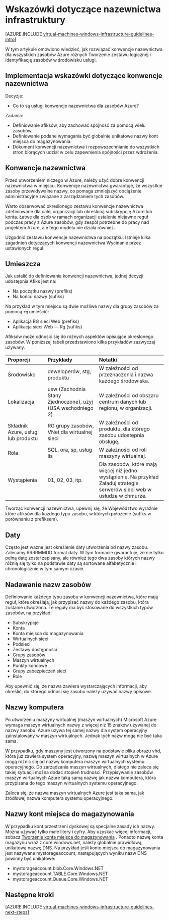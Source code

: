 <properties
    pageTitle="Infrastruktura nazewnictwa wskazówki | Microsoft Azure"
    description="Informacje na temat ważnych wskazówek projektowanie i wdrażanie nazw w usługach Azure infrastruktury."
    documentationCenter=""
    services="virtual-machines-windows"
    authors="iainfoulds"
    manager="timlt"
    editor=""
    tags="azure-resource-manager"/>

<tags
    ms.service="virtual-machines-windows"
    ms.workload="infrastructure-services"
    ms.tgt_pltfrm="vm-windows"
    ms.devlang="na"
    ms.topic="article"
    ms.date="09/08/2016"
    ms.author="iainfou"/>

# <a name="infrastructure-naming-guidelines"></a>Wskazówki dotyczące nazewnictwa infrastruktury

[AZURE.INCLUDE [virtual-machines-windows-infrastructure-guidelines-intro](../../includes/virtual-machines-windows-infrastructure-guidelines-intro.md)] 

W tym artykule omówiono wiedzieć, jak rozwiązać konwencje nazewnictwa dla wszystkich zasobów Azure różnych Tworzenie zestawu logicznej i identyfikację zasobów w środowisku usługi.

## <a name="implementation-guidelines-for-naming-conventions"></a>Implementacja wskazówki dotyczące konwencje nazewnictwa

Decyzje:

- Co to są usługi konwencje nazewnictwa dla zasobów Azure?

Zadania:

- Definiowanie afiksów, aby zachować spójność za pomocą wielu zasobów.
- Definiowanie podane wymagania być globalnie unikatowe nazwy kont miejsca do magazynowania.
- Dokument konwencji nazewnictwa i rozpowszechnianie do wszystkich stron biorących udział w celu zapewnienia spójności przez wdrożenia.

## <a name="naming-conventions"></a>Konwencje nazewnictwa

Przed utworzeniem niczego w Azure, należy użyć dobre konwencji nazewnictwa w miejscu. Konwencje nazewnictwa gwarantuje, że wszystkie zasoby przewidywalne nazwy, co pomaga zmniejszyć obciążenie administracyjne związane z zarządzaniem tych zasobów.

Warto obserwować określonego zestawu konwencje nazewnictwa zdefiniowane dla całej organizacji lub określoną subskrypcję Azure lub konta. Łatwe dla osób w ramach organizacji ustalenie niejawne reguł podczas pracy z Azure zasobów, gdy zespół potrzebne do pracy nad projektem Azure, ale tego modelu nie działa również.

Uzgodnić zestawu konwencje nazewnictwa na początku. Istnieje kilka zagadnień dotyczących konwencji nazewnictwa Wycinanie przez ustawionych reguł.

## <a name="affixes"></a>Umieszcza

Jak ustalić do definiowania konwencji nazewnictwa, jednej decyzji udostępnia Afiks jest na:

- Na początku nazwy (prefiks)
- Na końcu nazwy (sufiks)

Na przykład w tym miejscu są dwie możliwe nazwy dla grupy zasobów za pomocą `rg` umieścić:

- Aplikacja RG sieci Web (prefiks)
- Aplikacja sieci Web — Rg (sufiks)

Afiksów może odnosić się do różnych aspektów opisujące określonego zasobów. W poniższej tabeli przedstawiono kilka przykładów zazwyczaj używany.

| Proporcji                               | Przykłady                                                               | Notatki                                                                                                      |
|:-------------------------------------|:-----------------------------------------------------------------------|:-----------------------------------------------------------------------------------------------------------|
| Środowisko                          | deweloperów, stg, produktu                                                         | W zależności od przeznaczenia i nazwa każdego środowiska.                                                     |
| Lokalizacja                             | usw (Zachodnia Stany Zjednoczone), użyj (USA wschodniego 2)                                         | W zależności od obszaru centrum danych lub regionu, w organizacji.                               |
| Składnik Azure, usługi lub produktu | RG grupy zasobów, VNet dla wirtualnej sieci                        | W zależności od produktu, dla którego zasobu udostępnia obsługę.                                          |
| Rola                                 | SQL, ora, sp, usług iis                                                      | W zależności od roli maszyny wirtualnej.                                                              |
| Wystąpienia                             | 01, 02, 03, itp.                                                       | Dla zasobów, które mają więcej niż jedno wystąpienie. Na przykład Załaduj strategie serwerów sieci web w usłudze w chmurze. |


Tworząc konwencji nazewnictwa, upewnij się, że Województwo wyraźnie które afiksów dla każdego typu zasobu, w których położenie (sufiks w porównaniu z prefiksem).

## <a name="dates"></a>Daty

Często jest ważne jest określenie daty utworzenia od nazwy zasobu. Zalecamy RRRRMMDD format daty. W tym formacie gwarantuje, że nie tylko pełną datę został zapisany, ale również tego dwa zasoby których nazwy różnią się tylko na podstawie daty są sortowane alfabetycznie i chronologicznie w tym samym czasie.

## <a name="naming-resources"></a>Nadawanie nazw zasobów

Definiowanie każdego typu zasobu w konwencji nazewnictwa, które mają reguł, które określają, jak przypisać nazwy do każdego zasobu, która zostanie utworzona. Te reguły ma być stosowane do wszystkich typów zasobów, na przykład:

- Subskrypcje
- Konta
- Konta miejsca do magazynowania
- Wirtualnych sieci
- Podsieci
- Zestawy dostępności
- Grupy zasobów
- Maszyn wirtualnych
- Punkty końcowe
- Grupy zabezpieczeń sieci
- Role

Aby upewnić się, że nazwa zawiera wystarczających informacji, aby określić, do którego odnosi się zasobu należy używać nazwy opisowe.

## <a name="computer-names"></a>Nazwy komputera

Po utworzeniu maszyny wirtualnej (maszyn wirtualnych) Microsoft Azure wymaga maszyn wirtualnych nazwy z więcej niż 15 znaków używanej do nazwy zasobu. Azure używa tej samej nazwy dla system operacyjny zainstalowany w maszyn wirtualnych. Jednak tych nazw mogą nie być taka sama.

W przypadku, gdy maszyny jest utworzony na podstawie pliku obrazu vhd, która już zawiera system operacyjny, nazwę maszyn wirtualnych w Azure mogą różnić się od nazwy komputera maszyn wirtualnych systemu operacyjnego. Do zarządzania maszyn wirtualnych, dlatego nie zaleca się takiej sytuacji można dodać stopień trudności. Przypisywanie zasobów maszyn wirtualnych Azure taką samą nazwę jak nazwa komputera, która przypisana do tego maszyn wirtualnych systemu operacyjnego.

Zaleca się, że nazwa maszyn wirtualnych Azure jest taka sama, jak źródłowej nazwa komputera systemu operacyjnego.

## <a name="storage-account-names"></a>Nazwy kont miejsca do magazynowania

W przypadku kont przestrzeni dyskowej są specjalne zasady ich nazwy. Można używać tylko małe litery i cyfry. Aby uzyskać więcej informacji, zobacz [Tworzenie konta miejsca do magazynowania](../storage/storage-create-storage-account.md#create-a-storage-account) . Ponadto nazwę konta magazynu wraz z core.windows.net, należy globalnie prawidłową, unikatową nazwę DNS. Na przykład jeśli konto miejsca do magazynowania jest nazywane mystorageaccount, następujących wyniku nazw DNS powinny być unikatowe:

- mystorageaccount.blob.Core.Windows.NET
- mystorageaccount.TABLE.Core.Windows.NET
- mystorageaccount.Queue.Core.Windows.NET


## <a name="next-steps"></a>Następne kroki
[AZURE.INCLUDE [virtual-machines-windows-infrastructure-guidelines-next-steps](../../includes/virtual-machines-windows-infrastructure-guidelines-next-steps.md)] 